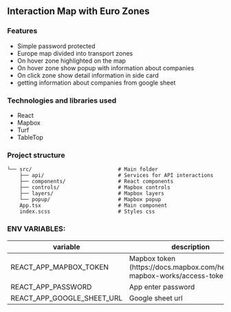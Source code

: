 ## Interaction Map with Euro Zones

### Features

-   Simple password protected
-   Europe map divided into transport zones
-   On hover zone highlighted on the map
-   On hover zone show popup with information about companies
-   On click zone show detail information in side card
-   getting information about companies from google sheet

### Technologies and libraries used

-   React
-   Mapbox
-   Turf
-   TableTop

### Project structure

```
└── src/                            # Main folder
    ├── api/                        # Services for API interactions
    ├── components/                 # React components
    ├── controls/                   # Mapbox controls
    ├── layers/                     # Mapbox layers
    └── popup/                      # Mapbox popup
    App.tsx                         # Main component
    index.scss                      # Styles css
```

### ENV VARIABLES:

<table class="table table-bordered table-striped">
  <thead>
  <tr>
    <th style="width: 100px;">variable</th>
    <th >description</th>
  </tr>
  </thead>
  <tbody>
    <tr>
      <td>REACT_APP_MAPBOX_TOKEN</td>
      <td>Mapbox token (https://docs.mapbox.com/help/how-mapbox-works/access-tokens/)</td>
    </tr>
    <tr>
      <td>REACT_APP_PASSWORD</td>
      <td>App enter password</td>
    </tr>
    <tr>
      <td>REACT_APP_GOOGLE_SHEET_URL</td>
      <td>Google sheet url</td>
    </tr>
  </tbody>
</table>
